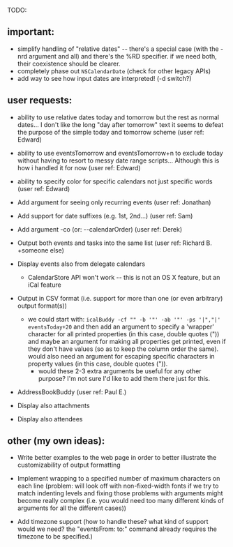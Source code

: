 
TODO:

important:
-------------------------

- simplify handling of "relative dates" -- there's a special case (with the
  -nrd argument and all) and there's the %RD specifier. if we need both, their
  coexistence should be clearer.
- completely phase out `NSCalendarDate` (check for other legacy APIs)
- add way to see how input dates are interpreted! (-d switch?)


user requests:
-------------------------

- ability to use relative dates today and tomorrow but the rest as normal
  dates... I don't like the long "day after tomorrow" text it seems to defeat
  the purpose of the simple today and tomorrow scheme (user ref: Edward)

- ability to use eventsTomorrow and eventsTomorrow+n to exclude today without
  having to resort to messy date range scripts... Although this is how i
  handled it for now (user ref: Edward)

- ability to specify color for specific calendars not just specific words (user
  ref: Edward)

- Add argument for seeing only recurring events (user ref: Jonathan)
- Add support for date suffixes (e.g. 1st, 2nd...) (user ref: Sam)
- Add argument -co (or: --calendarOrder) (user ref: Derek)
- Output both events and tasks into the same list (user ref: Richard B.
  +someone else)
- Display events also from delegate calendars
    - CalendarStore API won't work -- this is not an OS X feature, but an iCal
      feature
- Output in CSV format (i.e. support for more than one (or even arbitrary)
  output format(s))
	- we could start with: `icalBuddy -cf "" -b '"' -ab '"' -ps '|","|'
	  eventsToday+20` and then add an argument to specify a 'wrapper' character
	  for all printed properties (in this case, double quotes (")) and maybe an
	  argument for making all properties get printed, even if they don't have
	  values (so as to keep the column order the same). would also need an
	  argument for escaping specific characters in property values (in this
	  case, double quotes (")).
	  	- would these 2-3 extra arguments be useful for any other purpose? I'm
	  	  not sure I'd like to add them there just for this.
- AddressBookBuddy (user ref: Paul E.)
- Display also attachments
- Display also attendees


other (my own ideas):
-------------------------

- Write better examples to the web page in order to better illustrate the
  customizability of output formatting
- Implement wrapping to a specified number of maximum characters on each line
  (problem: will look off with non-fixed-width fonts if we try to match
  indenting levels and fixing those problems with arguments might become really
  complex (i.e. you would need too many different kinds of arguments for all
  the different cases))

- Add timezone support (how to handle these? what kind of support would we
  need? the "eventsFrom: to:" command already requires the timezone to be
  specified.)



